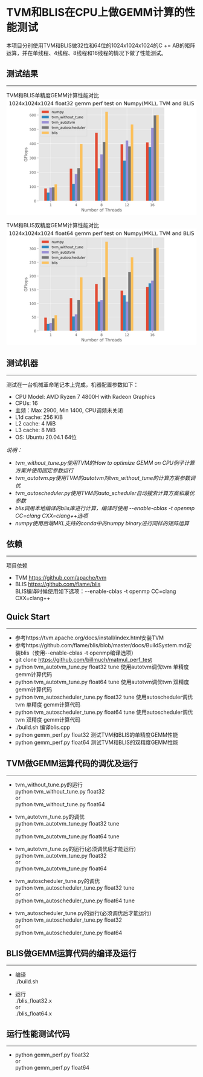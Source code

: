 # TVM和BLIS在CPU上做GEMM计算的性能测试

本项目分别使用TVM和BLIS做32位和64位的1024x1024x1024的C += AB的矩阵运算，并在单线程、4线程、8线程和16线程的情况下做了性能测试。

## 测试结果  
----
TVM和BLIS单精度GEMM计算性能对比  
![Results32](./results/results_float32.png)  

TVM和BLIS双精度GEMM计算性能对比  
![Results32](./results/results_float64.png)  

## 测试机器  
--------------------
测试在一台机械革命笔记本上完成，机器配置参数如下：  
* CPU Model: AMD Ryzen 7 4800H with Radeon Graphics
* CPUs: 16
* 主频：Max 2900, Min 1400, CPU调频未关闭
* L1d cache:  256 KiB
* L2 cache:  4 MiB
* L3 cache:  8 MiB
* OS: Ubuntu 20.04.1 64位

*说明：*  
* *tvm_without_tune.py使用TVM的How to optimize GEMM on CPU例子计算方案并使用固定参数运行*  
* *tvm_autotvm.py使用TVM的autotvm对tvm_without_tune的计算方案参数调优*
* *tvm_autoscheduler.py使用TVM的auto_scheduler自动搜索计算方案和最优参数*
* *blis调用本地编译的blis库进行计算，编译时使用 --enable-cblas -t openmp CC=clang CXX=clang++选项*  
* *numpy使用后端MKL支持的conda中的numpy binary进行同样的矩阵运算*  

## 依赖
-------
项目依赖
- TVM https://github.com/apache/tvm
- BLIS https://github.com/flame/blis  
  BLIS编译时候使用如下选项：--enable-cblas -t openmp CC=clang CXX=clang++

## Quick Start
-------
* 参考https://tvm.apache.org/docs/install/index.html安装TVM
* 参考https://github.com/flame/blis/blob/master/docs/BuildSystem.md安装blis（使用--enable-cblas -t openmp编译选项）
* git clone https://github.com/billmuch/matmul_perf_test
* python tvm_autotvm_tune.py float32 tune  使用autotvm调优tvm 单精度 gemm计算代码
* python tvm_autotvm_tune.py float64 tune  使用autotvm调优tvm 双精度 gemm计算代码
* python tvm_autoscheduler_tune.py float32 tune  使用autoscheduler调优tvm 单精度 gemm计算代码
* python tvm_autoscheduler_tune.py float64 tune  使用autoscheduler调优tvm 双精度 gemm计算代码
* ./build.sh 编译blis.cpp
* python gemm_perf.py float32 测试TVM和BLIS的单精度GEMM性能
* python gemm_perf.py float64 测试TVM和BLIS的双精度GEMM性能

## TVM做GEMM运算代码的调优及运行
-------
- tvm_without_tune.py的运行  
  python tvm_without_tune.py float32  
  or  
  python tvm_without_tune.py float64

- tvm_autotvm_tune.py的调优   
  python tvm_autotvm_tune.py float32 tune  
  or  
  python tvm_autotvm_tune.py float64 tune  

- tvm_autotvm_tune.py的运行(必须调优后才能运行)  
  python tvm_autotvm_tune.py float32  
  or  
  python tvm_autotvm_tune.py float64  

- tvm_autoscheduler_tune.py的调优  
  python tvm_autoscheduler_tune.py float32 tune  
  or  
  python tvm_autoscheduler_tune.py float64 tune  

- tvm_autoscheduler_tune.py的运行(必须调优后才能运行)  
  python tvm_autoscheduler_tune.py float32  
  or  
  python tvm_autoscheduler_tune.py float64  


## BLIS做GEMM运算代码的编译及运行  
-------
- 编译  
  ./build.sh  

- 运行  
  ./blis_float32.x  
  or  
  ./blis_float64.x  

## 运行性能测试代码  
-------
- python gemm_perf.py float32  
or  
python gemm_perf.py float64  

